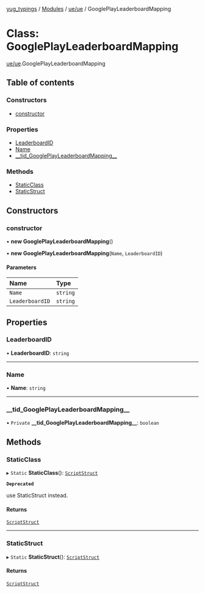 [yug_typings](../README.md) / [Modules](../modules.md) / [ue/ue](../modules/ue_ue.md) / GooglePlayLeaderboardMapping

# Class: GooglePlayLeaderboardMapping

[ue/ue](../modules/ue_ue.md).GooglePlayLeaderboardMapping

## Table of contents

### Constructors

- [constructor](ue_ue.GooglePlayLeaderboardMapping.md#constructor)

### Properties

- [LeaderboardID](ue_ue.GooglePlayLeaderboardMapping.md#leaderboardid)
- [Name](ue_ue.GooglePlayLeaderboardMapping.md#name)
- [\_\_tid\_GooglePlayLeaderboardMapping\_\_](ue_ue.GooglePlayLeaderboardMapping.md#__tid_googleplayleaderboardmapping__)

### Methods

- [StaticClass](ue_ue.GooglePlayLeaderboardMapping.md#staticclass)
- [StaticStruct](ue_ue.GooglePlayLeaderboardMapping.md#staticstruct)

## Constructors

### constructor

• **new GooglePlayLeaderboardMapping**()

• **new GooglePlayLeaderboardMapping**(`Name`, `LeaderboardID`)

#### Parameters

| Name | Type |
| :------ | :------ |
| `Name` | `string` |
| `LeaderboardID` | `string` |

## Properties

### LeaderboardID

• **LeaderboardID**: `string`

___

### Name

• **Name**: `string`

___

### \_\_tid\_GooglePlayLeaderboardMapping\_\_

• `Private` **\_\_tid\_GooglePlayLeaderboardMapping\_\_**: `boolean`

## Methods

### StaticClass

▸ `Static` **StaticClass**(): [`ScriptStruct`](ue_ue.ScriptStruct.md)

**`Deprecated`**

use StaticStruct instead.

#### Returns

[`ScriptStruct`](ue_ue.ScriptStruct.md)

___

### StaticStruct

▸ `Static` **StaticStruct**(): [`ScriptStruct`](ue_ue.ScriptStruct.md)

#### Returns

[`ScriptStruct`](ue_ue.ScriptStruct.md)
